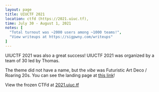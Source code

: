 ```yaml
---
layout: page
title: UIUCTF 2021
location: ctfd (https://2021.uiuc.tf), 
time: July 30 - August 1, 2021
notes: [
  "Total turnout was ~2000 users among ~1000 teams!",
  "View writeups at https://sigpwny.com/writeups"
]
---
```


UIUCTF 2021 was also a great success! UIUCTF 2021 was organized by a team of 30 led by Thomas.

The theme did not have a name, but the *vibe* was Futuristic Art Deco / Roaring 20s. You can see the landing page at [this link](https://uiuctf.sigpwny.com/2021)!

View the frozen CTFd at [2021.uiuc.tf](https://2021.uiuc.tf)
